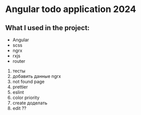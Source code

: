 # Angular todo application 2024

## What I used in the project:
- Angular
- scss
- ngrx
- rxjs
- router

1. тесты
2. добавить данные ngrx
3. not found page
4. prettier
5. eslint
6. color priority
7. create доделать
8. edit ??